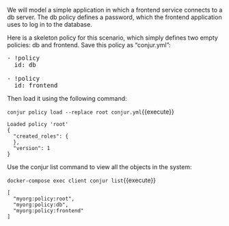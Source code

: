 We will model a simple application in which a frontend service connects to a db server. The db policy defines a password, which the frontend application uses to log in to the database.

Here is a skeleton policy for this scenario, which simply defines two empty policies: db and frontend. Save this policy as “conjur.yml”:

<pre class="file" data-filename="conjur.yml" data-target="replace">- !policy
  id: db

- !policy
  id: frontend
</pre>

Then load it using the following command:

`conjur policy load --replace root conjur.yml`{{execute}}

```
Loaded policy 'root'
{
  "created_roles": {
  },
  "version": 1
}
```


Use the conjur list command to view all the objects in the system:

`docker-compose exec client conjur list`{{execute}}
```
[
  "myorg:policy:root",
  "myorg:policy:db",
  "myorg:policy:frontend"
]
```
